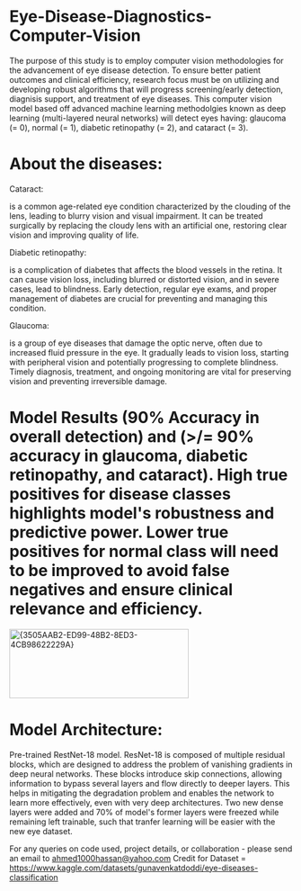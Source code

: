 # Eye-Disease-Diagnostics-Computer-Vision

The purpose of this study is to employ computer vision methodologies for the advancement of eye disease detection. To ensure better patient outcomes and clinical efficiency, research focus must be on utilizing and developing robust algorithms that will progress screening/early detection, diagnisis support, and treatment of eye diseases. This computer vision model based off advanced machine learning methodolgies known as deep learning (multi-layered neural networks) will detect eyes having:
glaucoma (= 0), normal (= 1), diabetic retinopathy (= 2), and cataract (= 3).

# About the diseases:

Cataract:

is a common age-related eye condition characterized by the clouding of the lens, leading to blurry vision and visual impairment. It can be treated surgically by replacing the cloudy lens with an artificial one, restoring clear vision and improving quality of life.

Diabetic retinopathy:

is a complication of diabetes that affects the blood vessels in the retina. It can cause vision loss, including blurred or distorted vision, and in severe cases, lead to blindness. Early detection, regular eye exams, and proper management of diabetes are crucial for preventing and managing this condition.

Glaucoma: 

is a group of eye diseases that damage the optic nerve, often due to increased fluid pressure in the eye. It gradually leads to vision loss, starting with peripheral vision and potentially progressing to complete blindness. Timely diagnosis, treatment, and ongoing monitoring are vital for preserving vision and preventing irreversible damage.

# Model Results (90% Accuracy in overall detection) and (>/= 90% accuracy in glaucoma, diabetic retinopathy, and cataract). High true positives for disease classes highlights model's robustness and predictive power. Lower true positives for normal class will need to be improved to avoid false negatives and ensure clinical relevance and efficiency.
<img width="319" height="123" alt="{3505AAB2-ED99-48B2-8ED3-4CB98622229A}" src="https://github.com/user-attachments/assets/697f5bbf-2f23-4005-bab5-38c836e97602" />

# Model Architecture: 
Pre-trained RestNet-18 model. ResNet-18 is composed of multiple residual blocks, which are designed to address the problem of vanishing gradients in deep neural networks. These blocks introduce skip connections, allowing information to bypass several layers and flow directly to deeper layers. This helps in mitigating the degradation problem and enables the network to learn more effectively, even with very deep architectures. Two new dense layers were added and 70% of model's former layers were freezed while remaining left trainable, such that tranfer learning will be easier with the new eye dataset.

For any queries on code used, project details, or collaboration - please send an email to ahmed1000hassan@yahoo.com 
Credit for Dataset = https://www.kaggle.com/datasets/gunavenkatdoddi/eye-diseases-classification 
